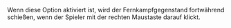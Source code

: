 Wenn diese Option aktiviert ist, wird der Fernkampfgegenstand fortwährend schießen, wenn der Spieler mit der rechten Maustaste darauf klickt.